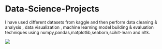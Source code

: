 # Data-Science-Projects
I have used different datasets from kaggle and then perform data cleaning & analysis , data visualization , machine learning model building & evaluation techniques using numpy,pandas,matplotlib,seaborn,scikit-learn and nltk.


<img src="https://i2.wp.com/news.harvard.edu/wp-content/uploads/2018/06/hdsi.jpg?zoom=2.5&resize=1536%2C864&ssl=1"
/>
